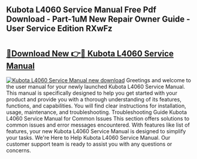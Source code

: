 ## Kubota L4060 Service Manual Free Pdf Download - Part-1uM New Repair Owner Guide - User Service Edition RXwFz

# <h2><a href="http://bc90878.oget.top/?id=Kubota+L4060+Service+Manual">🔗Download New 👉🔴 Kubota L4060 Service Manual</a></h2>

[![Kubota L4060 Service Manual new download](https://i.imgur.com/5g1atiW.png)](http://bc90878.oget.top/?id=Kubota+L4060+Service+Manual)
Greetings and welcome to the user manual for your newly launched Kubota L4060 Service Manual. This manual is specifically designed to help you get started with your product and provide you with a thorough understanding of its features, functions, and capabilities. You will find clear instructions for installation, usage, maintenance, and troubleshooting. Troubleshooting Guide Kubota L4060 Service Manual for Common Issues This section offers solutions to common issues and error messages encountered. With features like list of features, your new Kubota L4060 Service Manual is designed to simplify your tasks. We're Here to Help Kubota L4060 Service Manual. Our customer support team is ready to assist you with any questions or concerns.
